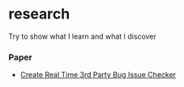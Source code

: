 # research
Try to show what I learn and what I discover

### Paper
* [Create Real Time 3rd Party Bug Issue Checker](./create-real-time-3rd-party-bug-issues-checker.md)
